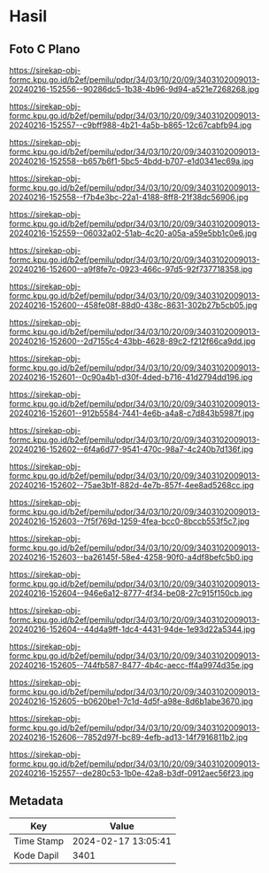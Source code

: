 # Hasil

## Foto C Plano

https://sirekap-obj-formc.kpu.go.id/b2ef/pemilu/pdpr/34/03/10/20/09/3403102009013-20240216-152556--90286dc5-1b38-4b96-9d94-a521e7268268.jpg

https://sirekap-obj-formc.kpu.go.id/b2ef/pemilu/pdpr/34/03/10/20/09/3403102009013-20240216-152557--c9bff988-4b21-4a5b-b865-12c67cabfb94.jpg

https://sirekap-obj-formc.kpu.go.id/b2ef/pemilu/pdpr/34/03/10/20/09/3403102009013-20240216-152558--b657b6f1-5bc5-4bdd-b707-e1d0341ec69a.jpg

https://sirekap-obj-formc.kpu.go.id/b2ef/pemilu/pdpr/34/03/10/20/09/3403102009013-20240216-152558--f7b4e3bc-22a1-4188-8ff8-21f38dc56906.jpg

https://sirekap-obj-formc.kpu.go.id/b2ef/pemilu/pdpr/34/03/10/20/09/3403102009013-20240216-152559--06032a02-51ab-4c20-a05a-a59e5bb1c0e6.jpg

https://sirekap-obj-formc.kpu.go.id/b2ef/pemilu/pdpr/34/03/10/20/09/3403102009013-20240216-152600--a9f8fe7c-0923-466c-97d5-92f737718358.jpg

https://sirekap-obj-formc.kpu.go.id/b2ef/pemilu/pdpr/34/03/10/20/09/3403102009013-20240216-152600--458fe08f-88d0-438c-8631-302b27b5cb05.jpg

https://sirekap-obj-formc.kpu.go.id/b2ef/pemilu/pdpr/34/03/10/20/09/3403102009013-20240216-152600--2d7155c4-43bb-4628-89c2-f212f66ca9dd.jpg

https://sirekap-obj-formc.kpu.go.id/b2ef/pemilu/pdpr/34/03/10/20/09/3403102009013-20240216-152601--0c90a4b1-d30f-4ded-b716-41d2794dd196.jpg

https://sirekap-obj-formc.kpu.go.id/b2ef/pemilu/pdpr/34/03/10/20/09/3403102009013-20240216-152601--912b5584-7441-4e6b-a4a8-c7d843b5987f.jpg

https://sirekap-obj-formc.kpu.go.id/b2ef/pemilu/pdpr/34/03/10/20/09/3403102009013-20240216-152602--6f4a6d77-9541-470c-98a7-4c240b7d136f.jpg

https://sirekap-obj-formc.kpu.go.id/b2ef/pemilu/pdpr/34/03/10/20/09/3403102009013-20240216-152602--75ae3b1f-882d-4e7b-857f-4ee8ad5268cc.jpg

https://sirekap-obj-formc.kpu.go.id/b2ef/pemilu/pdpr/34/03/10/20/09/3403102009013-20240216-152603--7f5f769d-1259-4fea-bcc0-8bccb553f5c7.jpg

https://sirekap-obj-formc.kpu.go.id/b2ef/pemilu/pdpr/34/03/10/20/09/3403102009013-20240216-152603--ba26145f-58e4-4258-90f0-a4df8befc5b0.jpg

https://sirekap-obj-formc.kpu.go.id/b2ef/pemilu/pdpr/34/03/10/20/09/3403102009013-20240216-152604--946e6a12-8777-4f34-be08-27c915f150cb.jpg

https://sirekap-obj-formc.kpu.go.id/b2ef/pemilu/pdpr/34/03/10/20/09/3403102009013-20240216-152604--44d4a9ff-1dc4-4431-94de-1e93d22a5344.jpg

https://sirekap-obj-formc.kpu.go.id/b2ef/pemilu/pdpr/34/03/10/20/09/3403102009013-20240216-152605--744fb587-8477-4b4c-aecc-ff4a9974d35e.jpg

https://sirekap-obj-formc.kpu.go.id/b2ef/pemilu/pdpr/34/03/10/20/09/3403102009013-20240216-152605--b0620be1-7c1d-4d5f-a98e-8d6b1abe3670.jpg

https://sirekap-obj-formc.kpu.go.id/b2ef/pemilu/pdpr/34/03/10/20/09/3403102009013-20240216-152606--7852d97f-bc89-4efb-ad13-14f7916811b2.jpg

https://sirekap-obj-formc.kpu.go.id/b2ef/pemilu/pdpr/34/03/10/20/09/3403102009013-20240216-152557--de280c53-1b0e-42a8-b3df-0912aec56f23.jpg


## Metadata

| Key        | Value               |
| ---------- | ------------------- |
| Time Stamp | 2024-02-17 13:05:41 |
| Kode Dapil | 3401                |



